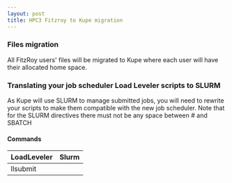 ```yaml
---
layout: post
title: HPC3 Fitzroy to Kupe migration
---
```



### Files migration

All FitzRoy users' files  will be migrated to Kupe where each user will have their allocated home space.

### Translating your job scheduler Load Leveler scripts to SLURM

As Kupe will use SLURM to manage submitted jobs, you will need to rewrite your scripts to make them compatible with the new job scheduler.
Note that for the SLURM directives there must not be any space between # and SBATCH

#### Commands

| LoadLeveler                                       |  Slurm                                          |
|---------------------------------------------------|-------------------------------------------------|
| llsubmit <script>                                 | sbatch <script>                                 |
| llcancel <job_id>                                 | scancel <job_id>                                |
| llq -u <user_name>                                | squeue -u <user_name>                           |

#### Script directives

| LoadLeveler                                       | Slurm                                           |
|---------------------------------------------------|-------------------------------------------------|
| #@ job_name = <job_name>                          | #SBATCH -J <job_name>                           |
| #@ account_no = <account_no>                      | #SBATCH -A <account_no>                         |
| #@ wall_clock_limit = <hh:mm:ss>                  | #SBATCH -t <hh:mm:ss>                           |
| #@ output = <output_file>                         | #SBATCH -o <output_file>                        |
| #@ error = <error_file>                           | #SBATCH -e <error_file>                         |
| #@ class = <partition>                            | #SBTACH -q <partition>                          |
| #@ resources = ConsumableMemory(<mem>gb)          | #SBTACH --mem-per-cpu=<mem>gb                   |
| #@ nodes = <no_nodes>                             | #SBATCH -N <no_nodes>                           |
| #@ tasks_per_node = <no_ranks>                    | #SBATCH --tasks-per-node = <no_ranks>           |
| #@ parallel_threads = <no_threads>                | #SBATCH --cpus-per-task = <no_threads>          |
| #@ node_usage = not_shared                        | #SBATCH --exclusive                             |
| #@ requirements = (Feature==="build_node_name")   | #SBTACH -C build_node_name                      |
| #@ network.MPI = <mpi_settings>                   | NA                                              |
| #@ job_type = parallel                            | NA                                              |
| #@ queue                                          | NA                                              |


#### Environment variables

| LoadLeveler                                       | Slurm                                           |
|---------------------------------------------------|-------------------------------------------------|
| $LOADL_STEP_INITDIR                               | $SLURM_SUMBIT_DIR                               |
| $LOADL_PROCESSOR_LIST                             | $SLURM_JOB_NODELIST                             |

#### mpiexec command

| Fitzroy                                           | Slurm                                           |
|---------------------------------------------------|-------------------------------------------------|
| poe                                               | srun                                            |


[Download a printable cheat-sheet](https://wiki.auckland.ac.nz/download/attachments/63145549/jobdescription-LoadLevelertoSlurm.pdf?version=2&modificationDate=1395888661806&api=v2 )
